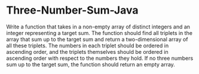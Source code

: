 # Three-Number-Sum-Java

Write a function that takes in a non-empty array of distinct integers and an integer representing a target sum.
The function should find all triplets in the array that sum up to the target sum and return a two-dimensional array of all these triplets. 
The numbers in each triplet should be ordered in ascending order, and the triplets themselves should be ordered in ascending order with respect to the numbers they hold.
If no three numbers sum up to the target sum, the function should return an empty array.
